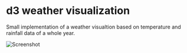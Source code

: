 d3 weather visualization
========================

Small implementation of a weather visualtion based on temperature and rainfall data of a whole year. 

![Screenshot](scrennshot.png)

